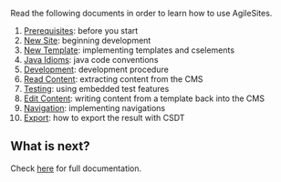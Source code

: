 Read the following documents in order to learn how to use AgileSites.

1. [Prerequisites](tutorial/Prerequisites.md): before you start
1. [New Site](tutorial/NewSite.md): beginning development
1. [New Template](tutorial/NewTemplate.md): implementing templates and cselements
1. [Java Idioms](tutorial/JavaIdiom.md): java code conventions
1. [Development](tutorial/Development.md): development procedure
1. [Read Content](tutorial/ReadContent.md): extracting content from the CMS
1. [Testing](tutorial/Testing.md): using embedded test features
1. [Edit Content](tutorial/EditContent.md): writing content from a template back into the CMS
1. [Navigation](tutorial/Navigation.md): 
implementing navigations
1. [Export](tutorial/Export.md): 
how to export the result with CSDT

## What is next?

Check [here](reference.md) for full documentation.